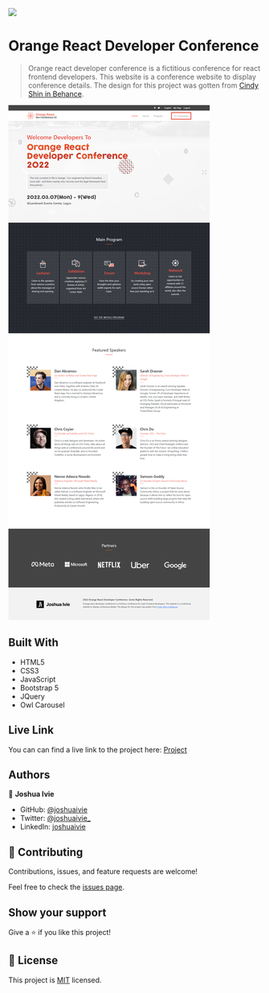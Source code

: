 ![](https://img.shields.io/badge/Microverse-blueviolet)

# Orange React Developer Conference

> Orange react developer conference is a fictitious conference for react frontend developers. This website is a conference website to display conference details. The design for this project was gotten from [Cindy Shin in Behance](https://www.behance.net/gallery/29845175/CC-Global-Summit-2015).

![screenshot](./assets/screenshot.png)

## Built With

- HTML5
- CSS3
- JavaScript
- Bootstrap 5
- JQuery
- Owl Carousel

## Live Link

You can can find a live link to the project here: [Project](https://joshuaivie.github.io/orange-react-conference/)

## Authors

👤 **Joshua Ivie**

- GitHub: [@joshuaivie](https://github.com/joshuaivie)
- Twitter: [@joshuaivie\_](https://twitter.com/joshuaivie_)
- LinkedIn: [joshuaivie](https://linkedin.com/in/joshuaivie)

## 🤝 Contributing

Contributions, issues, and feature requests are welcome!

Feel free to check the [issues page](../../issues/).

## Show your support

Give a ⭐️ if you like this project!

## 📝 License

This project is [MIT](./MIT.md) licensed.
